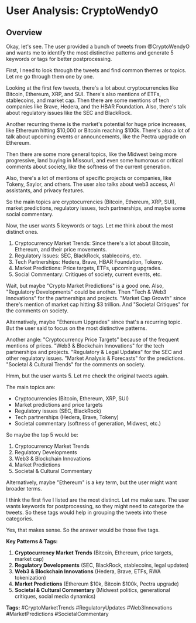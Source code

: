 # User Analysis: CryptoWendyO

## Overview

<think>
Okay, let's see. The user provided a bunch of tweets from @CryptoWendyO and wants me to identify the most distinctive patterns and generate 5 keywords or tags for better postprocessing.

First, I need to look through the tweets and find common themes or topics. Let me go through them one by one.

Looking at the first few tweets, there's a lot about cryptocurrencies like Bitcoin, Ethereum, XRP, and SUI. There's also mentions of ETFs, stablecoins, and market cap. Then there are some mentions of tech companies like Brave, Hedera, and the HBAR Foundation. Also, there's talk about regulatory issues like the SEC and BlackRock. 

Another recurring theme is the market's potential for huge price increases, like Ethereum hitting $10,000 or Bitcoin reaching $100k. There's also a lot of talk about upcoming events or announcements, like the Pectra upgrade on Ethereum. 

Then there are some more general topics, like the Midwest being more progressive, land buying in Missouri, and even some humorous or critical comments about society, like the softness of the current generation. 

Also, there's a lot of mentions of specific projects or companies, like Tokeny, Saylor, and others. The user also talks about web3 access, AI assistants, and privacy features. 

So the main topics are cryptocurrencies (Bitcoin, Ethereum, XRP, SUI), market predictions, regulatory issues, tech partnerships, and maybe some social commentary. 

Now, the user wants 5 keywords or tags. Let me think about the most distinct ones. 

1. Cryptocurrency Market Trends: Since there's a lot about Bitcoin, Ethereum, and their price movements.
2. Regulatory Issues: SEC, BlackRock, stablecoins, etc.
3. Tech Partnerships: Hedera, Brave, HBAR Foundation, Tokeny.
4. Market Predictions: Price targets, ETFs, upcoming upgrades.
5. Social Commentary: Critiques of society, current events, etc.

Wait, but maybe "Crypto Market Predictions" is a good one. Also, "Regulatory Developments" could be another. Then "Tech & Web3 Innovations" for the partnerships and projects. "Market Cap Growth" since there's mention of market cap hitting $3 trillion. And "Societal Critiques" for the comments on society.

Alternatively, maybe "Ethereum Upgrades" since that's a recurring topic. But the user said to focus on the most distinctive patterns. 

Another angle: "Cryptocurrency Price Targets" because of the frequent mentions of prices. "Web3 & Blockchain Innovations" for the tech partnerships and projects. "Regulatory & Legal Updates" for the SEC and other regulatory issues. "Market Analysis & Forecasts" for the predictions. "Societal & Cultural Trends" for the comments on society.

Hmm, but the user wants 5. Let me check the original tweets again. 

The main topics are:

- Cryptocurrencies (Bitcoin, Ethereum, XRP, SUI)
- Market predictions and price targets
- Regulatory issues (SEC, BlackRock)
- Tech partnerships (Hedera, Brave, Tokeny)
- Societal commentary (softness of generation, Midwest, etc.)

So maybe the top 5 would be:

1. Cryptocurrency Market Trends
2. Regulatory Developments
3. Web3 & Blockchain Innovations
4. Market Predictions
5. Societal & Cultural Commentary

Alternatively, maybe "Ethereum" is a key term, but the user might want broader terms. 

I think the first five I listed are the most distinct. Let me make sure. The user wants keywords for postprocessing, so they might need to categorize the tweets. So these tags would help in grouping the tweets into these categories. 

Yes, that makes sense. So the answer would be those five tags.
</think>

**Key Patterns & Tags:**  
1. **Cryptocurrency Market Trends** (Bitcoin, Ethereum, price targets, market cap)  
2. **Regulatory Developments** (SEC, BlackRock, stablecoins, legal updates)  
3. **Web3 & Blockchain Innovations** (Hedera, Brave, ETFs, RWA tokenization)  
4. **Market Predictions** (Ethereum $10k, Bitcoin $100k, Pectra upgrade)  
5. **Societal & Cultural Commentary** (Midwest politics, generational critiques, social media dynamics)  

**Tags:** #CryptoMarketTrends #RegulatoryUpdates #Web3Innovations #MarketPredictions #SocietalCommentary